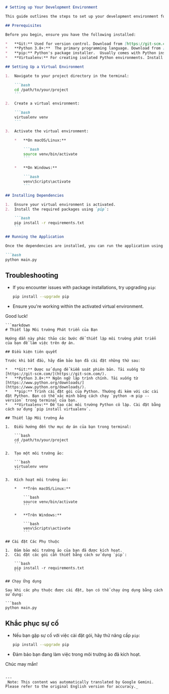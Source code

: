 ```markdown
# Setting up Your Development Environment

This guide outlines the steps to set up your development environment for working on the project.

## Prerequisites

Before you begin, ensure you have the following installed:

*   **Git:** Used for version control. Download from [https://git-scm.com/](https://git-scm.com/).
*   **Python 3.8+:**  The primary programming language. Download from [https://www.python.org/downloads/](https://www.python.org/downloads/).
*   **pip:** Python's package installer.  Usually comes with Python installations.  You can verify by running `python -m pip --version` in your terminal.
*   **Virtualenv:** For creating isolated Python environments. Install using `pip install virtualenv`.

## Setting Up a Virtual Environment

1.  Navigate to your project directory in the terminal:

    ```bash
    cd /path/to/your/project
    ```

2.  Create a virtual environment:

    ```bash
    virtualenv venv
    ```

3.  Activate the virtual environment:

    *   **On macOS/Linux:**

        ```bash
        source venv/bin/activate
        ```

    *   **On Windows:**

        ```bash
        venv\Scripts\activate
        ```

## Installing Dependencies

1.  Ensure your virtual environment is activated.
2.  Install the required packages using `pip`:

    ```bash
    pip install -r requirements.txt
    ```

## Running the Application

Once the dependencies are installed, you can run the application using:

```bash
python main.py
```

## Troubleshooting

*   If you encounter issues with package installations, try upgrading `pip`:

    ```bash
    pip install --upgrade pip
    ```

*   Ensure you're working within the activated virtual environment.

Good luck!
```
```markdown
# Thiết lập Môi trường Phát triển của Bạn

Hướng dẫn này phác thảo các bước để thiết lập môi trường phát triển của bạn để làm việc trên dự án.

## Điều kiện tiên quyết

Trước khi bắt đầu, hãy đảm bảo bạn đã cài đặt những thứ sau:

*   **Git:** Được sử dụng để kiểm soát phiên bản. Tải xuống từ [https://git-scm.com/](https://git-scm.com/).
*   **Python 3.8+:** Ngôn ngữ lập trình chính. Tải xuống từ [https://www.python.org/downloads/](https://www.python.org/downloads/).
*   **pip:** Trình cài đặt gói của Python. Thường đi kèm với các cài đặt Python. Bạn có thể xác minh bằng cách chạy `python -m pip --version` trong terminal của bạn.
*   **Virtualenv:** Để tạo các môi trường Python cô lập. Cài đặt bằng cách sử dụng `pip install virtualenv`.

## Thiết lập Môi trường Ảo

1.  Điều hướng đến thư mục dự án của bạn trong terminal:

    ```bash
    cd /path/to/your/project
    ```

2.  Tạo một môi trường ảo:

    ```bash
    virtualenv venv
    ```

3.  Kích hoạt môi trường ảo:

    *   **Trên macOS/Linux:**

        ```bash
        source venv/bin/activate
        ```

    *   **Trên Windows:**

        ```bash
        venv\Scripts\activate
        ```

## Cài đặt Các Phụ thuộc

1.  Đảm bảo môi trường ảo của bạn đã được kích hoạt.
2.  Cài đặt các gói cần thiết bằng cách sử dụng `pip`:

    ```bash
    pip install -r requirements.txt
    ```

## Chạy Ứng dụng

Sau khi các phụ thuộc được cài đặt, bạn có thể chạy ứng dụng bằng cách sử dụng:

```bash
python main.py
```

## Khắc phục sự cố

*   Nếu bạn gặp sự cố với việc cài đặt gói, hãy thử nâng cấp `pip`:

    ```bash
    pip install --upgrade pip
    ```

*   Đảm bảo bạn đang làm việc trong môi trường ảo đã kích hoạt.

Chúc may mắn!
```

---
_Note: This content was automatically translated by Google Gemini. Please refer to the original English version for accuracy._